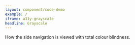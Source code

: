 ```yaml
---
layout: component/code-demo
example: /
iframe: a11y-grayscale
headline: Grayscale
---
```



How the side navigation is viewed with total colour blindness.
